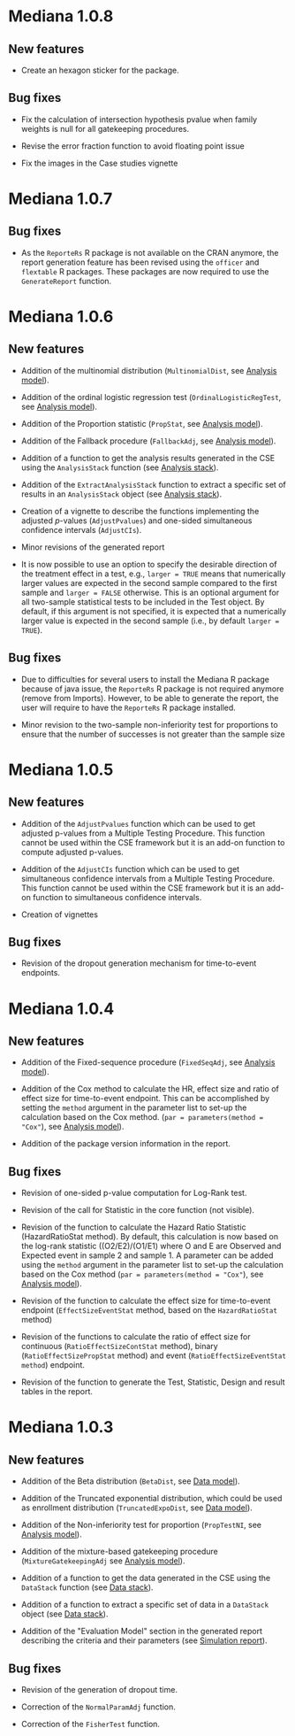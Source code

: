 # Mediana 1.0.8

## New features

* Create an hexagon sticker for the package.

## Bug fixes

* Fix the calculation of intersection hypothesis pvalue when family weights is null for all gatekeeping procedures.

* Revise the error fraction function to avoid floating point issue 

* Fix the images in the Case studies vignette

# Mediana 1.0.7

## Bug fixes

* As the `ReporteRs` R package is not available on the CRAN anymore, the report generation feature has been revised using the `officer` and `flextable` R packages. These packages are now required to use the `GenerateReport` function.

# Mediana 1.0.6

## New features

* Addition of the multinomial distribution (`MultinomialDist`, see [Analysis model](http://gpaux.github.io/Mediana/DataModel.html#OutcomeDistobject)).

* Addition of the ordinal logistic regression test (`OrdinalLogisticRegTest`, see [Analysis model](http://gpaux.github.io/Mediana/AnalysisModel.html#Testobject)).

* Addition of the Proportion statistic (`PropStat`, see [Analysis model](http://gpaux.github.io/Mediana/AnalysisModel.html#Statisticobject)).

* Addition of the Fallback procedure (`FallbackAdj`, see [Analysis model](http://gpaux.github.io/Mediana/AnalysisModel.html#MultAdjProcobject)).

* Addition of a function to get the analysis results generated in the CSE using the `AnalysisStack` function (see [Analysis stack](http://gpaux.github.io/Mediana/AnalysisStack.html)).

* Addition of the `ExtractAnalysisStack` function to extract a specific set of results in an `AnalysisStack` object (see [Analysis stack](http://gpaux.github.io/Mediana/AnalysisStack.html#ExtractAnalysisStack.html)).

* Creation of a vignette to describe the functions implementing the adjusted *p*-values (`AdjustPvalues`) and one-sided simultaneous confidence intervals (`AdjustCIs`).

* Minor revisions of the generated report

* It is now possible to use an option to specify the desirable direction of the treatment effect in a test, e.g., `larger = TRUE` means that numerically larger values are expected in the second sample compared to the first sample and `larger = FALSE` otherwise.  This is an optional argument for all two-sample statistical tests to be included in the Test object. By default, if this argument is not specified, it is expected that a numerically larger value is expected in the second sample (i.e., by default `larger = TRUE`).

## Bug fixes

* Due to difficulties for several users to install the Mediana R package because of java issue, the `ReporteRs` R package is not required anymore (remove from Imports). However, to be able to generate the report, the user will require to have the `ReporteRs` R package installed.

* Minor revision to the two-sample non-inferiority test for proportions to ensure that the number of successes is not greater than the sample size

# Mediana 1.0.5

## New features

* Addition of the `AdjustPvalues` function which can be used to get adjusted p-values from a Multiple Testing Procedure. This function cannot be used within the CSE framework but it is an add-on function to compute adjusted p-values.

* Addition of the `AdjustCIs` function which can be used to get simultaneous confidence intervals from a Multiple Testing Procedure. This function cannot be used within the CSE framework but it is an add-on function to simultaneous confidence intervals.

* Creation of vignettes

## Bug fixes

* Revision of the dropout generation mechanism for time-to-event endpoints.

# Mediana 1.0.4

## New features

* Addition of the Fixed-sequence procedure (`FixedSeqAdj`, see [Analysis model](http://gpaux.github.io/Mediana/AnalysisModel.html#MultAdjProcobject)).

* Addition of the Cox method to calculate the HR, effect size and ratio of effect size for time-to-event endpoint. This can be accomplished by setting the  `method` argument in the parameter list to set-up the calculation based on the Cox method. (`par = parameters(method = "Cox"`), see [Analysis model](http://gpaux.github.io/Mediana/AnalysisModel.html#Statisticobject)).

* Addition of the package version information in the report.

## Bug fixes

* Revision of one-sided p-value computation for Log-Rank test.

* Revision of the call for Statistic in the core function (not visible).

* Revision of the function to calculate the Hazard Ratio Statistic (HazardRatioStat method). By default, this calculation is now based on the log-rank statistic ((O2/E2)/(O1/E1) where O and E are Observed and Expected event in sample 2 and sample 1. A parameter can be added using the `method` argument in the parameter list to set-up the calculation based on the Cox method (`par = parameters(method = "Cox"`), see [Analysis model](http://gpaux.github.io/Mediana/AnalysisModel.html#Statisticobject)).

* Revision of the function to calculate the effect size for time-to-event endpoint (`EffectSizeEventStat` method, based on the `HazardRatioStat` method)

* Revision of the functions to calculate the ratio of effect size for continuous (`RatioEffectSizeContStat` method), binary (`RatioEffectSizePropStat` method) and event (`RatioEffectSizeEventStat method`) endpoint.

* Revision of the function to generate the Test, Statistic, Design and result tables in the report.

# Mediana 1.0.3

## New features

* Addition of the Beta distribution (`BetaDist`, see [Data model](http://gpaux.github.io/Mediana/DataModel.html#OutcomeDistobject)).

* Addition of the Truncated exponential distribution, which could be used as enrollment distribution (`TruncatedExpoDist`, see [Data model](http://gpaux.github.io/Mediana/DataModel.html#OutcomeDistobject)).

* Addition of the Non-inferiority test for proportion (`PropTestNI`, see [Analysis model](http://gpaux.github.io/Mediana/AnalysisModel.html#Testobject)).

* Addition of the mixture-based gatekeeping procedure (`MixtureGatekeepingAdj` see [Analysis model](http://gpaux.github.io/Mediana/AnalysisModel.html#MultAdjProcobject)).

* Addition of a function to get the data generated in the CSE using the `DataStack` function (see [Data stack](http://gpaux.github.io/Mediana/DataStack.html)).

* Addition of a function to extract a specific set of data in a `DataStack` object (see [Data stack](http://gpaux.github.io/Mediana/DataStack.html#ExtractDataStack)).

* Addition of the "Evaluation Model" section in the generated report describing the criteria and their parameters (see [Simulation report](http://gpaux.github.io/Mediana/Reporting.html#Description18)).


## Bug fixes

* Revision of the generation of dropout time.

* Correction of the `NormalParamAdj` function.

* Correction of the `FisherTest` function.
